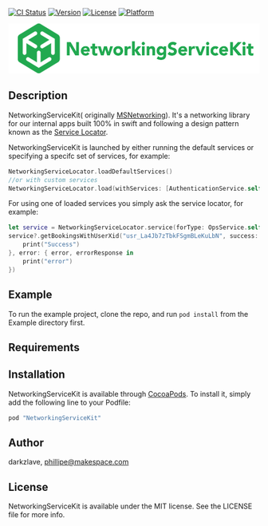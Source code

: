 [![CI Status](http://img.shields.io/travis/darkzlave/NetworkingServiceKit.svg?style=flat)](https://travis-ci.org/darkzlave/NetworkingServiceKit)
[![Version](https://img.shields.io/cocoapods/v/NetworkingServiceKit.svg?style=flat)](http://cocoapods.org/pods/NetworkingServiceKit)
[![License](https://img.shields.io/cocoapods/l/NetworkingServiceKit.svg?style=flat)](http://cocoapods.org/pods/NetworkingServiceKit)
[![Platform](https://img.shields.io/cocoapods/p/NetworkingServiceKit.svg?style=flat)](http://cocoapods.org/pods/NetworkingServiceKit)

<p align="center" >
  <img src="https://github.com/makingspace/NetworkingServiceKit/blob/master/NetworkingServiceKit/Assets/logo.png" alt="NetworkingServiceKit" title="NetworkingServiceKit" height ="100" width="525">
</p>


## Description

NetworkingServiceKit( originally [MSNetworking](https://github.com/makingspace/MSNetworking)). It's a networking library for our internal apps built 100% in swift and following a design pattern known as the [Service Locator](https://msdn.microsoft.com/en-us/library/ff648968.aspx).

NetworkingServiceKit is launched by either running the default services or specifying a specifc set of services, for example:

```swift
NetworkingServiceLocator.loadDefaultServices()
//or with custom services
NetworkingServiceLocator.load(withServices: [AuthenticationService.self])

```
For using one of loaded services you simply ask the service locator, for example:

```swift
let service = NetworkingServiceLocator.service(forType: OpsService.self)
service?.getBookingsWithUserXid("usr_La4Jb7zTbkFSgmBLeKuLbN", success: { response in
    print("Success")
}, error: { error, errorResponse in
    print("error")
})
```
## Example

To run the example project, clone the repo, and run `pod install` from the Example directory first.

## Requirements

## Installation

NetworkingServiceKit is available through [CocoaPods](http://cocoapods.org). To install
it, simply add the following line to your Podfile:

```ruby
pod "NetworkingServiceKit"
```

## Author

darkzlave, phillipe@makespace.com

## License

NetworkingServiceKit is available under the MIT license. See the LICENSE file for more info.

